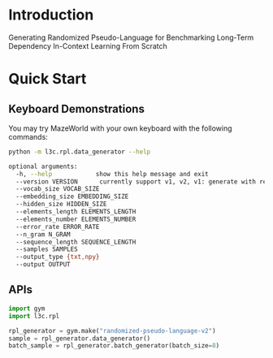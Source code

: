 # Introduction

Generating Randomized Pseudo-Language for Benchmarking Long-Term Dependency In-Context Learning From Scratch


# Quick Start

## Keyboard Demonstrations

You may try MazeWorld with your own keyboard with the following commands:
```bash
python -m l3c.rpl.data_generator --help 

optional arguments:
  -h, --help            show this help message and exit
  --version VERSION      currently support v1, v2, v1: generate with repeated random sequences; v2: generate with randomized n-gram NNs
  --vocab_size VOCAB_SIZE
  --embedding_size EMBEDDING_SIZE
  --hidden_size HIDDEN_SIZE
  --elements_length ELEMENTS_LENGTH
  --elements_number ELEMENTS_NUMBER
  --error_rate ERROR_RATE
  --n_gram N_GRAM
  --sequence_length SEQUENCE_LENGTH
  --samples SAMPLES
  --output_type {txt,npy}
  --output OUTPUT
```

## APIs

```python
import gym
import l3c.rpl

rpl_generator = gym.make("randomized-pseudo-language-v2")
sample = rpl_generator.data_generator()
batch_sample = rpl_generator.batch_generator(batch_size=8)
```
